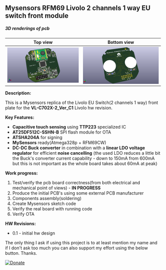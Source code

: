 ## Mysensors RFM69 Livolo 2 channels 1 way EU switch front module

##### 3D renderings of pcb

Top view | Bottom view
------------ | -------------
![Alt text](3d/renderings/livolo_2_channels_1_way_eu_switch_top.png?raw=true "top view") | ![Alt text](3d/renderings/livolo_2_channels_1_way_eu_switch_bottom.png?raw=true "bottom view")


**Description:**

This is a Mysensors replica of the Livolo EU Switch(2 channels 1 way) front plate for the **VL-C702X-2_Ver_C1** Livolo hw revision.

**Key Features:**

 - **Capacitive touch sensing** using **TTP223** specialized IC
 - **AT25DF512C-SSHN-B** SPI flash module for OTA
 - **ATSHA204A** for signing
 - **MySensors** ready(Atmega328p + RFM69CW)
 - **DC-DC Buck converter** in combination with a **linear LDO voltage regulator** for efficient **noise cancelling**
  (the used LDO reduces a little bit the Buck's converter current capability - down to 150mA from 600mA but this is not important as the whole board takes about 60mA at peak)

**Work progress:**
 1. Test/verify the pcb board correctness(from both electrical and mechanical point of views) - **IN PROGRESS**
 2. Produce the initial PCB's using some external PCB manufacturer
 3. Components assembly(soldering)
 4. Create Mysensors sketch code
 5. Verify the real board with running code
 6. Verify OTA


**HW Revisions:**
 - 0.1 - initial hw design
 

The only thing I ask if using this project is to at least mention my name and if I don't ask too much you can also support my effort using the below button. Thanks.

[![Donate](https://img.shields.io/badge/Donate-PayPal-green.svg)](https://www.paypal.com/cgi-bin/webscr?cmd=_s-xclick&hosted_button_id=3ELNC7T6XRJ74&source=url)
